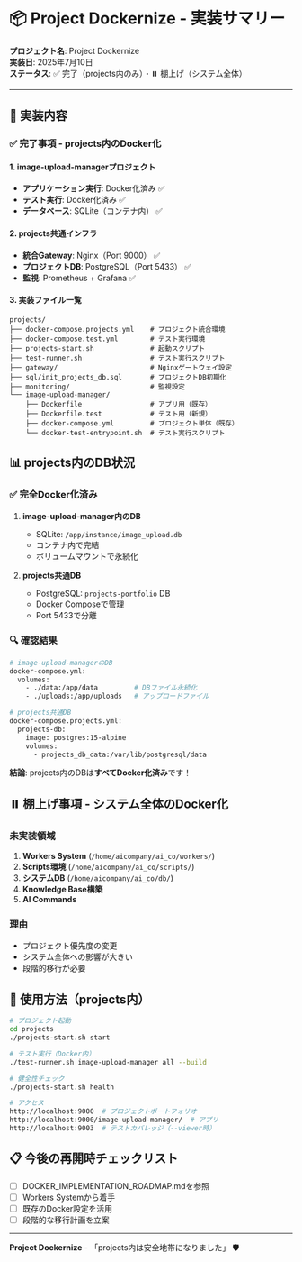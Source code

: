 # 📦 Project Dockernize - 実装サマリー

**プロジェクト名**: Project Dockernize  
**実装日**: 2025年7月10日  
**ステータス**: ✅ 完了（projects内のみ）・⏸️ 棚上げ（システム全体）

---

## 🎯 実装内容

### ✅ **完了事項** - projects内のDocker化

#### 1. **image-upload-managerプロジェクト**
- **アプリケーション実行**: Docker化済み ✅
- **テスト実行**: Docker化済み ✅
- **データベース**: SQLite（コンテナ内） ✅

#### 2. **projects共通インフラ**
- **統合Gateway**: Nginx（Port 9000） ✅
- **プロジェクトDB**: PostgreSQL（Port 5433） ✅
- **監視**: Prometheus + Grafana ✅

#### 3. **実装ファイル一覧**
```
projects/
├── docker-compose.projects.yml    # プロジェクト統合環境
├── docker-compose.test.yml        # テスト実行環境
├── projects-start.sh              # 起動スクリプト
├── test-runner.sh                 # テスト実行スクリプト
├── gateway/                       # Nginxゲートウェイ設定
├── sql/init_projects_db.sql       # プロジェクトDB初期化
├── monitoring/                    # 監視設定
└── image-upload-manager/
    ├── Dockerfile                 # アプリ用（既存）
    ├── Dockerfile.test            # テスト用（新規）
    ├── docker-compose.yml         # プロジェクト単体（既存）
    └── docker-test-entrypoint.sh  # テスト実行スクリプト
```

## 📊 projects内のDB状況

### ✅ **完全Docker化済み**

1. **image-upload-manager内のDB**
   - SQLite: `/app/instance/image_upload.db`
   - コンテナ内で完結
   - ボリュームマウントで永続化

2. **projects共通DB**
   - PostgreSQL: `projects-portfolio` DB
   - Docker Composeで管理
   - Port 5433で分離

### 🔍 確認結果
```bash
# image-upload-managerのDB
docker-compose.yml:
  volumes:
    - ./data:/app/data         # DBファイル永続化
    - ./uploads:/app/uploads   # アップロードファイル

# projects共通DB
docker-compose.projects.yml:
  projects-db:
    image: postgres:15-alpine
    volumes:
      - projects_db_data:/var/lib/postgresql/data
```

**結論**: projects内のDBは**すべてDocker化済み**です！

## ⏸️ **棚上げ事項** - システム全体のDocker化

### 未実装領域
1. **Workers System** (`/home/aicompany/ai_co/workers/`)
2. **Scripts環境** (`/home/aicompany/ai_co/scripts/`)
3. **システムDB** (`/home/aicompany/ai_co/db/`)
4. **Knowledge Base構築**
5. **AI Commands**

### 理由
- プロジェクト優先度の変更
- システム全体への影響が大きい
- 段階的移行が必要

## 🚀 使用方法（projects内）

```bash
# プロジェクト起動
cd projects
./projects-start.sh start

# テスト実行（Docker内）
./test-runner.sh image-upload-manager all --build

# 健全性チェック
./projects-start.sh health

# アクセス
http://localhost:9000  # プロジェクトポートフォリオ
http://localhost:9000/image-upload-manager/  # アプリ
http://localhost:9003  # テストカバレッジ（--viewer時）
```

## 📋 今後の再開時チェックリスト

- [ ] DOCKER_IMPLEMENTATION_ROADMAP.mdを参照
- [ ] Workers Systemから着手
- [ ] 既存のDocker設定を活用
- [ ] 段階的な移行計画を立案

---

**Project Dockernize** - 「projects内は安全地帯になりました」 🛡️